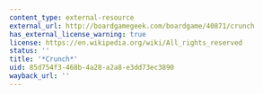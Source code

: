 ```yaml
---
content_type: external-resource
external_url: http://boardgamegeek.com/boardgame/40871/crunch
has_external_license_warning: true
license: https://en.wikipedia.org/wiki/All_rights_reserved
status: ''
title: '*Crunch*'
uid: 85d754f3-468b-4a28-a2a8-e3dd73ec3890
wayback_url: ''
---
```

